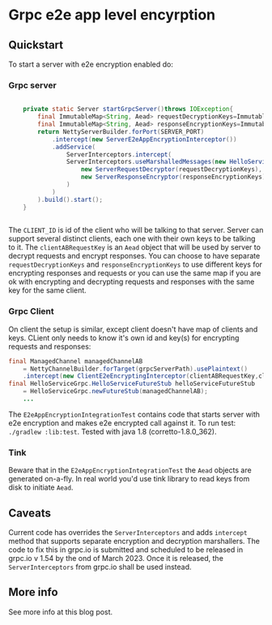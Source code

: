 # Grpc e2e app level encyrption

## Quickstart

To start a server with e2e encryption enabled do:

### Grpc server

```java

    private static Server startGrpcServer()throws IOException{
        final ImmutableMap<String, Aead> requestDecryptionKeys=ImmutableMap.of(CLIENT_ID_A,clientABRequestKey);
        final ImmutableMap<String, Aead> responseEncryptionKeys=ImmutableMap.of(CLIENT_ID_A,clientABResponseKey);
        return NettyServerBuilder.forPort(SERVER_PORT)
            .intercept(new ServerE2eAppEncryptionInterceptor())
            .addService(
                ServerInterceptors.intercept(
                ServerInterceptors.useMarshalledMessages(new HelloServiceGrpcImpl().bindService(),
                    new ServerRequestDecryptor(requestDecryptionKeys),
                    new ServerResponseEncryptor(responseEncryptionKeys)
                )
            )
        ).build().start();
    }
    
```

The `CLIENT_ID` is id of the client who will be talking to that server. Server can support several distinct clients,
each one with their own keys to be talking to it.
The `clientABRequestKey` is an `Aead` object that will be used by server to decrypt requests and encrypt responses. You
can choose to have separate `requestDecryptionKeys` and `responseEncryptionKeys` to use different keys for encrypting
responses and requests or you can use the same map if you are ok with encrypting and decrypting requests and responses
with the same key for the same client.

### Grpc Client

On client the setup is similar, except client doesn't have map of clients and keys. CLient only needs to know it's own
id and key(s) for encrypting requests and responses:

```java
final ManagedChannel managedChannelAB
    = NettyChannelBuilder.forTarget(grpcServerPath).usePlaintext()
    .intercept(new ClientE2eEncryptingInterceptor(clientABRequestKey,clientABResponseKey,CLIENT_ID_A)).build();
final HelloServiceGrpc.HelloServiceFutureStub helloServiceFutureStub
    = HelloServiceGrpc.newFutureStub(managedChannelAB);
    ...
```

The `E2eAppEncryptionIntegrationTest` contains code that starts server with e2e encryption and makes e2e encrypted call
against it.
To run test: `./gradlew :lib:test`. Tested with java 1.8 (corretto-1.8.0_362).

### Tink

Beware that in the `E2eAppEncryptionIntegrationTest` the `Aead` objects are generated on-a-fly. In real world you'd use
tink library to read keys from disk to initiate `Aead`.

## Caveats

Current code has overrides the `ServerInterceptors` and adds `intercept` method that supports separate encryption and
decryption marshallers.
The code to fix this in grpc.io is submitted and scheduled to be released in grpc.io v 1.54 by the ond of March 2023.
Once it is released, the `ServerInterceptors` from grpc.io shall be used instead.

## More info

See more info at this blog post.
